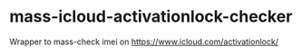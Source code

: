 # mass-icloud-activationlock-checker
Wrapper to mass-check imei on https://www.icloud.com/activationlock/
